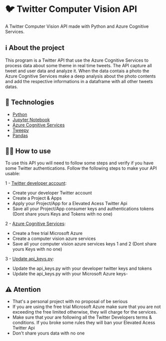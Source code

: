 # 🐦 Twitter Computer Vision API

A Twitter Computer Vision API made with Python and Azure Cognitive Services.

## ℹ️ About the project

This program is a Twitter API that use the Azure Cognitive Services to process data about some theme in real time tweets. The API capture all tweet and user data and analyze it. When the data contais a photo the Azure Cognitive Services make a deep analysis about the photo contents and add the respective informations in a dataframe with all other tweets datas.

## 📝 Technologies

- [Python](https://www.python.org/)
- [Jupyter Notebook](https://jupyter.org/)
- [Azure Cognitive Services](https://azure.microsoft.com/en-us/services/cognitive-services/?&ef_id=Cj0KCQiAweaNBhDEARIsAJ5hwbeSipQV3ImP73fyVq2UnnsD40fUa_rrCvtMYzsIb6o2jVKFsdMZegkaAmYVEALw_wcB:G:s&OCID=AID2200154_SEM_Cj0KCQiAweaNBhDEARIsAJ5hwbeSipQV3ImP73fyVq2UnnsD40fUa_rrCvtMYzsIb6o2jVKFsdMZegkaAmYVEALw_wcB:G:s&gclid=Cj0KCQiAweaNBhDEARIsAJ5hwbeSipQV3ImP73fyVq2UnnsD40fUa_rrCvtMYzsIb6o2jVKFsdMZegkaAmYVEALw_wcB)
- [Tweepy](https://docs.tweepy.org/en/stable/)
- [Pandas](https://pandas.pydata.org/)

## 👨‍🏫 How to use

To use this API you will need to follow some steps and verify if you have some Twitter authentications. Follow the following steps to make your API usable:

1 - [Twitter developer account](https://developer.twitter.com/en):
- Create your developer Twitter account 
- Create a Project & Apps
- Apply your Project/App for a Elevated Acess Twitter Api
- Save all your Project/App consumer keys and authentications tokens (Dont share yours Keys and Tokens with no one)

2 - [Azure Cognitive Services](https://azure.microsoft.com/en-us/services/cognitive-services/?&ef_id=Cj0KCQiAweaNBhDEARIsAJ5hwbeCWuAXf9lRtUeALTSD4k_dZxtU-t16Js5RpJnntKpzFI62UP37aVUaAmy8EALw_wcB:G:s&OCID=AID2200154_SEM_Cj0KCQiAweaNBhDEARIsAJ5hwbeCWuAXf9lRtUeALTSD4k_dZxtU-t16Js5RpJnntKpzFI62UP37aVUaAmy8EALw_wcB:G:s&gclid=Cj0KCQiAweaNBhDEARIsAJ5hwbeCWuAXf9lRtUeALTSD4k_dZxtU-t16Js5RpJnntKpzFI62UP37aVUaAmy8EALw_wcB):
- Create a free trial Microsoft Azure
- Create a computer vision azure services 
- Save all your computer vision azure services keys 1 and 2 (Dont share yours Keys with no one)

3 - [Update api_keys.py](https://github.com/Dufyz/Twitter_ComputerVision_API/blob/main/api_keys.py):
- Update the api_keys.py with your developer twitter keys and tokens
- Update the api_keys.py with your Microsoft Azure keys-

## ⚠️ Atention

- That's a personal project with no proposal of be serious
- If you are using the free trial Microsoft Azure make sure that you are not exceeding the free limited otherwise, they will charge for the services.
- Make sure that your are following all the Twitter Developers terms & conditions. If you broke some rules they will ban your Elevated Acess Twitter Api
- Don't share yours data with no one

